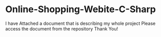 # Online-Shopping-Webite-C-Sharp
I have Attached a document that is describing my whole project
Please access the document from the repository
Thank You!

